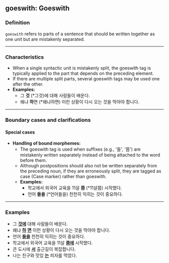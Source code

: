## goeswith: Goeswith

### Definition
`goeswith` refers to parts of a sentence that should be written together as one unit but are mistakenly separated.

---

### Characteristics
- When a single syntactic unit is mistakenly split, the goeswith tag is typically applied to the part that depends on the preceding element.
- If there are multiple split parts, several goeswith tags may be used one after the other.
- **Examples:**
  - 그 **것** (*그것)에 대해 사람들이 배운다.
  - 왜냐 **하**면 (*왜냐하면) 이런 상황이 다시 오는 것을 막아야 합니다.

---

### Boundary cases and clarifications

#### Special cases
- **Handling of bound morphemes:**
  - The goeswith tag is used when suffixes (e.g., '들', '쯤') are mistakenly written separately instead of being attached to the word before them.
  - Although postpositions should also not be written separately from the preceding noun, if they are erroneously split, they are tagged as case (Case marker) rather than goeswith.
  - **Examples:**
    - 학교에서 외국어 교육을 11살 **쯤** (*11살쯤) 시작했다.
    - 언어 **들을** (*언어들을) 천천히 익히는 것이 중요하다.
   
---

### Examples
- 그 <ins>**것에**</ins> 대해 사람들이 배운다.
- 왜냐 <ins>**하**</ins> <ins>**면**</ins> 이런 상황이 다시 오는 것을 막아야 합니다.
- 언어 <ins>**들을**</ins> 천천히 익히는 것이 중요하다.
- 학교에서 외국어 교육을 11살 <ins>**쯤에**</ins> 시작했다.
- 큰 도시에 <ins>**서**</ins> 출근길이 복잡합니다.
- 나는 친구와 맛있 <ins>**는**</ins> 피자를 먹었다.
